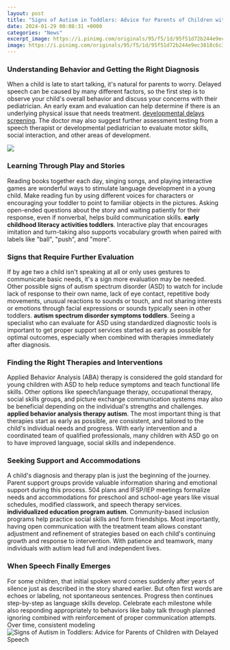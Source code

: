 ```yaml
---
layout: post
title: "Signs of Autism in Toddlers: Advice for Parents of Children with Delayed Speech"
date: 2024-01-29 00:08:31 +0000
categories: "News"
excerpt_image: https://i.pinimg.com/originals/95/f5/1d/95f51d72b244e9ec3818c6c3a58e5cad.jpg
image: https://i.pinimg.com/originals/95/f5/1d/95f51d72b244e9ec3818c6c3a58e5cad.jpg
---
```


### Understanding Behavior and Getting the Right Diagnosis 
When a child is late to start talking, it's natural for parents to worry. Delayed speech can be caused by many different factors, so the first step is to observe your child's overall behavior and discuss your concerns with their pediatrician. An early exam and evaluation can help determine if there is an underlying physical issue that needs treatment. [developmental delays screening](https://store.fi.io.vn/west-coast-rappers-hip-hop-hood-security-fashion-rottweiler-1). The doctor may also suggest further assessment testing from a speech therapist or developmental pediatrician to evaluate motor skills, social interaction, and other areas of development. 

![](https://day2dayparenting.com/wp-content/uploads/2014/07/language-delay2-881x587.jpg)
### Learning Through Play and Stories 
Reading books together each day, singing songs, and playing interactive games are wonderful ways to stimulate language development in a young child. Make reading fun by using different voices for characters or encouraging your toddler to point to familiar objects in the pictures. Asking open-ended questions about the story and waiting patiently for their response, even if nonverbal, helps build communication skills. **early childhood literacy activities toddlers**. Interactive play that encourages imitation and turn-taking also supports vocabulary growth when paired with labels like "ball", "push", and "more".
### Signs that Require Further Evaluation
If by age two a child isn't speaking at all or only uses gestures to communicate basic needs, it's a sign more evaluation may be needed. Other possible signs of autism spectrum disorder (ASD) to watch for include lack of response to their own name, lack of eye contact, repetitive body movements, unusual reactions to sounds or touch, and not sharing interests or emotions through facial expressions or sounds typically seen in other toddlers. **autism spectrum disorder symptoms toddlers**. Seeing a specialist who can evaluate for ASD using standardized diagnostic tools is important to get proper support services started as early as possible for optimal outcomes, especially when combined with therapies immediately after diagnosis. 
### Finding the Right Therapies and Interventions
Applied Behavior Analysis (ABA) therapy is considered the gold standard for young children with ASD to help reduce symptoms and teach functional life skills. Other options like speech/language therapy, occupational therapy, social skills groups, and picture exchange communication systems may also be beneficial depending on the individual's strengths and challenges. **applied behavior analysis therapy autism**. The most important thing is that therapies start as early as possible, are consistent, and tailored to the child's individual needs and progress. With early intervention and a coordinated team of qualified professionals, many children with ASD go on to have improved language, social skills and independence.
### Seeking Support and Accommodations 
A child's diagnosis and therapy plan is just the beginning of the journey. Parent support groups provide valuable information sharing and emotional support during this process. 504 plans and IFSP/IEP meetings formalize needs and accommodations for preschool and school-age years like visual schedules, modified classwork, and speech therapy services. **individualized education program autism**. Community-based inclusion programs help practice social skills and form friendships. Most importantly, having open communication with the treatment team allows constant adjustment and refinement of strategies based on each child's continuing growth and response to intervention. With patience and teamwork, many individuals with autism lead full and independent lives.
### When Speech Finally Emerges
For some children, that initial spoken word comes suddenly after years of silence just as described in the story shared earlier. But often first words are echoes or labeling, not spontaneous sentences. Progress then continues step-by-step as language skills develop. Celebrate each milestone while also responding appropriately to behaviors like baby talk through planned ignoring combined with reinforcement of proper communication attempts. Over time, consistent modeling
![Signs of Autism in Toddlers: Advice for Parents of Children with Delayed Speech](https://i.pinimg.com/originals/95/f5/1d/95f51d72b244e9ec3818c6c3a58e5cad.jpg)